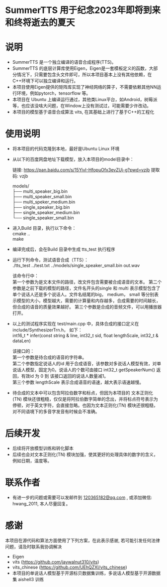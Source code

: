 # SummerTTS 用于纪念2023年即将到来和终将逝去的夏天

# 说明
- SummerTTS 是一个独立编译的语音合成程序(TTS)。
- SummerTTS 的底层计算库使用Eigen，Eigen是一套模板定义的函数，大部分情况下，只需要包含头文件即可，所以本项目基本上没有其他依赖，在C++环境下可以独立编译和运行。
- 本项目使用Eigen提供的矩阵库实现了神经网络的算子，不需要依赖其他NN运行环境，例如pytorch，tensorflow 等。
- 本项目在 Ubuntu 上编译运行通过，其他类Linux平台，如Android，树莓派等，也应该没啥大问题，在Window上没有测试过，可能需要少许改动。
- 本项目的模型基于语音合成算法 vits, 在其基础上进行了基于C++的工程化

# 使用说明
- 将本项目的代码克隆到本地，最好是Ubuntu Linux 环境
- 从以下的百度网盘地址下载模型，放入本项目的model目录中：

  链接: https://pan.baidu.com/s/15YivI-HfopuOfx3evZUj-g?pwd=vzjb 提取码: vzjb     
    
  models/  
  ├── multi_speaker_big.bin  
  ├── multi_speaker_small.bin  
  ├── multi_speker_medium.bin  
  ├── single_speaker_big.bin  
  ├── single_speaker_medium.bin  
  └── single_speaker_small.bin  

- 进入Build 目录，执行以下命令：  
  cmake ..  
  make  
- 编译完成后，会在Build 目录中生成 tts_test 执行程序  
- 运行下列命令，测试语音合成（TTS）：  
  ./tts_test ../test.txt ../models/single_speaker_small.bin out.wav   

  该命令行中：  
  第一个参数为是文本文件的路径，改文件包含需要被合成语音的文本。
  第二个参数是之前下载的模型的路径，文件名开头的single 和 multi 表示模型包含了单个说话人还是多个说话人。文件名结尾的big， medium， small 等分别表示模型的大小，模型越大，需要的计算量和内存越多，合成需要的时间越长，但合成的语音的质量效果越好。
  第三个参数是合成的音频文件，可以用播放器打开。
    
- 以上的测试程序实现在 test/main.cpp 中，具体合成的接口定义在 include/SynthesizerTrn.h， 如下：  
  int16_t * infer(const string & line, int32_t sid, float lengthScale, int32_t & dataLen)  

  该接口的：  
  第一个参数是待合成的语音的字符串。  
  第二个参数指定说话人的id 用于合成语音，该参数对多说话人模型有效，对单说话人模型，固定为0。说话人的个数可由接口 int32_t getSpeakerNum() 返回，有效id 为 0 到 该接口返回的说话人数量减1。  
  第三个参数 lengthScale 表示合成语音的语速，越大表示语速越慢。  
- 待合成的文本中可以包含阿拉伯数字和标点，但因为本项目的 文本正则化(TN) 模块还很粗糙，仅仅是将阿拉伯数字简单的念出，并将标点符号表示为停顿，对于英文字符，会直接忽略。也因为文本正则化(TN) 模块还很粗糙，对不同语境下的多音字发音有时候会不准确。

# 后续开发
- 后续将开放模型训练和转化脚本
- 后续也会对文本正则化(TN) 模块加强，使其更好的处理具体的数字的含义，例如日期，温度等。

# 联系作者
- 有进一步的问题或需要可以发邮件到 120365182@qq.com , 或添加微信: hwang_2011, 本人尽量回复。

# 感谢
本项目在源代码和算法方面使用了下列方案，在此表示感谢, 若可能引发任何法律问题，请及时联系我协调解决
- Eigen  
- vits (https://github.com/jaywalnut310/vits)  
- vits_chinese (https://github.com/UEhQZXI/vits_chinese)  
- 本项目的单说话人模型基于开源标贝数据集训练，多说话人模型基于开源数据集 aishell3 训练  




